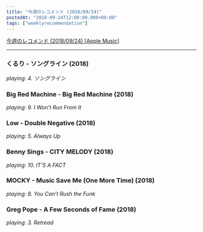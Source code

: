 ```yaml
---
title: "今週のレコメンド (2018/09/24)"
postedAt: "2018-09-24T12:00:00.000+09:00"
tags: ["weeklyrecommendation"]
---
```


[今週のレコメンド (2018/09/24) \[Apple Music\]](https://itunes.apple.com/jp/playlist/%E4%BB%8A%E9%80%B1%E3%81%AE%E3%83%AC%E3%82%B3%E3%83%A1%E3%83%B3%E3%83%89-2018-09-24/pl.u-pMyl2xbfYZ07g6) 

---

### くるり - ソングライン (2018)

_playing: 4\. ソングライン_

### Big Red Machine - Big Red Machine (2018)

_playing: 9\. I Won’t Run From It_

### Low - Double Negative (2018)

_playing: 5\. Always Up_

### Benny Sings - CITY MELODY (2018)

_playing: 10\. IT’S A FACT_

### MOCKY - Music Save Me (One More Time) (2018)

_playing: 8\. You Can’t Rush the Funk_

### Greg Pope - A Few Seconds of Fame (2018)

_playing: 3\. Retread_